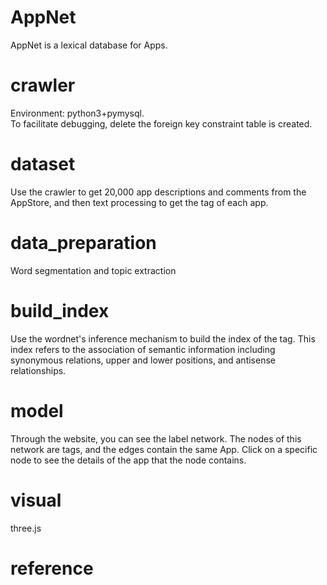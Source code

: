 # AppNet
AppNet is a lexical database for Apps.
# crawler
Environment: python3+pymysql.  
To facilitate debugging, delete the foreign key constraint table is created.
# dataset
Use the crawler to get 20,000 app descriptions and comments from the AppStore, and then text processing to get the tag of each app.
# data_preparation
Word segmentation and topic extraction
# build_index
Use the wordnet's inference mechanism to build the index of the tag. This index refers to the association of semantic information including synonymous relations, upper and lower positions, and antisense relationships.
# model
Through the website, you can see the label network. The nodes of this network are tags, and the edges contain the same App. Click on a specific node to see the details of the app that the node contains.
# visual
three.js
# reference
